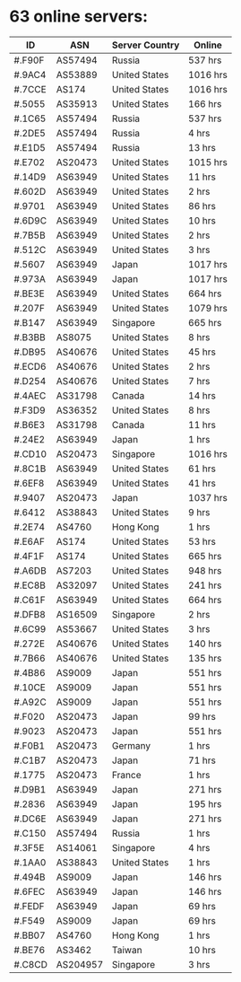 # 63 online servers:

| ID | ASN | Server Country | Online |
| ------ | ------ | ------ | ------ |
| #.F90F | AS57494 | Russia | 537 hrs |
| #.9AC4 | AS53889 | United States | 1016 hrs |
| #.7CCE | AS174 | United States | 1016 hrs |
| #.5055 | AS35913 | United States | 166 hrs |
| #.1C65 | AS57494 | Russia | 537 hrs |
| #.2DE5 | AS57494 | Russia | 4 hrs |
| #.E1D5 | AS57494 | Russia | 13 hrs |
| #.E702 | AS20473 | United States | 1015 hrs |
| #.14D9 | AS63949 | United States | 11 hrs |
| #.602D | AS63949 | United States | 2 hrs |
| #.9701 | AS63949 | United States | 86 hrs |
| #.6D9C | AS63949 | United States | 10 hrs |
| #.7B5B | AS63949 | United States | 2 hrs |
| #.512C | AS63949 | United States | 3 hrs |
| #.5607 | AS63949 | Japan | 1017 hrs |
| #.973A | AS63949 | Japan | 1017 hrs |
| #.BE3E | AS63949 | United States | 664 hrs |
| #.207F | AS63949 | United States | 1079 hrs |
| #.B147 | AS63949 | Singapore | 665 hrs |
| #.B3BB | AS8075 | United States | 8 hrs |
| #.DB95 | AS40676 | United States | 45 hrs |
| #.ECD6 | AS40676 | United States | 2 hrs |
| #.D254 | AS40676 | United States | 7 hrs |
| #.4AEC | AS31798 | Canada | 14 hrs |
| #.F3D9 | AS36352 | United States | 8 hrs |
| #.B6E3 | AS31798 | Canada | 11 hrs |
| #.24E2 | AS63949 | Japan | 1 hrs |
| #.CD10 | AS20473 | Singapore | 1016 hrs |
| #.8C1B | AS63949 | United States | 61 hrs |
| #.6EF8 | AS63949 | United States | 41 hrs |
| #.9407 | AS20473 | Japan | 1037 hrs |
| #.6412 | AS38843 | United States | 9 hrs |
| #.2E74 | AS4760 | Hong Kong | 1 hrs |
| #.E6AF | AS174 | United States | 53 hrs |
| #.4F1F | AS174 | United States | 665 hrs |
| #.A6DB | AS7203 | United States | 948 hrs |
| #.EC8B | AS32097 | United States | 241 hrs |
| #.C61F | AS63949 | United States | 664 hrs |
| #.DFB8 | AS16509 | Singapore | 2 hrs |
| #.6C99 | AS53667 | United States | 3 hrs |
| #.272E | AS40676 | United States | 140 hrs |
| #.7B66 | AS40676 | United States | 135 hrs |
| #.4B86 | AS9009 | Japan | 551 hrs |
| #.10CE | AS9009 | Japan | 551 hrs |
| #.A92C | AS9009 | Japan | 551 hrs |
| #.F020 | AS20473 | Japan | 99 hrs |
| #.9023 | AS20473 | Japan | 551 hrs |
| #.F0B1 | AS20473 | Germany | 1 hrs |
| #.C1B7 | AS20473 | Japan | 71 hrs |
| #.1775 | AS20473 | France | 1 hrs |
| #.D9B1 | AS63949 | Japan | 271 hrs |
| #.2836 | AS63949 | Japan | 195 hrs |
| #.DC6E | AS63949 | Japan | 271 hrs |
| #.C150 | AS57494 | Russia | 1 hrs |
| #.3F5E | AS14061 | Singapore | 4 hrs |
| #.1AA0 | AS38843 | United States | 1 hrs |
| #.494B | AS9009 | Japan | 146 hrs |
| #.6FEC | AS63949 | Japan | 146 hrs |
| #.FEDF | AS63949 | Japan | 69 hrs |
| #.F549 | AS9009 | Japan | 69 hrs |
| #.BB07 | AS4760 | Hong Kong | 1 hrs |
| #.BE76 | AS3462 | Taiwan | 10 hrs |
| #.C8CD | AS204957 | Singapore | 3 hrs |

